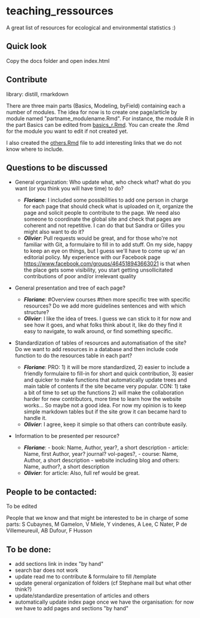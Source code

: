# teaching_ressources
A great list of resources for ecological and environmental statistics :)

## Quick look
Copy the docs folder and open index.html

## Contribute
library: distill, rmarkdown

There are three main parts (Basics, Modeling, byField) containing each a number of modules. The idea for now is to create one page/article by module named "partname_modulename.Rmd". For instance, the module R in the part Basics can be edited from [basics_r.Rmd](basics_r.Rmd). You can create the .Rmd for the module you want to edit if not created yet.

I also created the [others.Rmd](others.Rmd) file to add interesting links that we do not know where to include.

## Questions to be discussed
- General organization: Who update what, who check what? what do you want (or you think you will have time) to do?
    - ***Floriane***: I included some possibilities to add one person in charge for each page that should check what is uploaded on it, organize the page and solicit people to contribute to the page. We need also someone to coordinate the global site and check that pages are coherent and not repetitive. I can do that but Sandra or Gilles you might also want to do it?
    - ***Olivier***: Pull requests would be great, and for those who're not familiar with Git, a formulaire to fill in to add stuff. On my side, happy to keep an eye on things, but I guess we'll have to come up w/ an editorial policy. My experience with our Facebook page <https://www.facebook.com/groups/464518943663021> is that when the place gets some visibility, you start getting unsollicitated contributions of poor and/or irrelevant quality

- General presentation and tree of each page?
    - ***Floriane***: #Overview courses #then more specific tree with specific resources? Do we add more guidelines sentences and with which structure?
    - ***Olivier***: I like the idea of trees. I guess we can stick to it for now and see how it goes, and what folks think about it, like do they find it easy to navigate, to walk around, or find something specific. 

- Standardization of tables of resources and automatisation of the site? Do we want to add resources in a database and then include code function to do the resources table in each part?
    - ***Floriane***: PRO: 1) it will be more standardized, 2) easier to include a friendly formulaire to fill-in for short and quick contribution, 3) easier and quicker to make functions that automatically update trees and main table of contents if the site became very popular. CON: 1) take a bit of time to set up the functions 2) will make the collaboration harder for new contributors, more time to learn how the website works... So maybe not a good idea. For now my opinion is to keep simple markdown tables but if the site grow it can became hard to handle it.
    - ***Olivier***: I agree, keep it simple so that others can contribute easily. 
    
- Information to be presented per resource?
    - ***Floriane***: - book: Name, Author, year?, a short description
                      - article: Name, first Author, year? journal? vol-pages?,
                      - course: Name, Author, a short description
                      - website including blog and others: Name, author?, a short description
    - ***Olivier***: for article: Also, full ref would be great. 

    
## People to be contacted:
To be edited

People that we know and that might be interested to be in charge of some parts:
S Cubaynes, M Gamelon, V Miele, Y vindenes, A Lee, C Nater, P de Villemeureuil, AB Dufour, F Husson


## To be done:
- add sections link in index "by hand"
- search bar does not work
- update read me to contribute & formulaire to fill /template
- update general organization of folders (cf Stephane mail but what other think?)
- update/standardize presentation of articles and others
- automatically update index page once we have the organisation: for now we have to add pages and sections "by hand"


